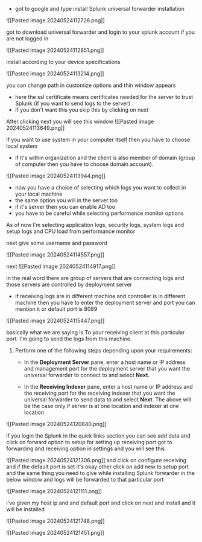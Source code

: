 - got to google and type install Splunk universal forwarder installation


![[Pasted image 20240524112726.png]]

got to download universal forwarder and login to your splunk account if you are not logged in 

![[Pasted image 20240524112851.png]]

install according to your device specifications

![[Pasted image 20240524113214.png]]

you can change path in customize options and thin window appears 
- here the ssl certificate means certificates needed for the server to trust Splunk (if you want to send logs to the server)
- if you don't want this you skip this by clicking on next

After clicking next you will see this window
![[Pasted image 20240524113649.png]]

if you want to use system in your computer itself then you have to choose local system
- if it's within organization and the client is also member of domain (group of computer then you have to choose domain account).

![[Pasted image 20240524113944.png]]

- now you have a choice of selecting which logs you want to collect in your local machine
- the same option you will in the server too
- if it's server then you can enable AD too
- you have to be careful while selecting performance monitor options 

As of now I'm selecting application logs, security logs, system logs and setup logs and CPU load from performance monitor

next give some username and password 

![[Pasted image 20240524114557.png]]

next
![[Pasted image 20240524114917.png]]

in the real word there are group of servers that are connecting logs and those servers are controlled by deployment server
- if receiving logs are in different machine and controller is in different machine then you have to enter the deployment server and port you can mention it or default port is 8089

![[Pasted image 20240524115447.png]]

basically what we are saying is 
To your receiving client at this particular port.
I'm going to send the logs from this machine.

1. Perform one of the following steps depending upon your requirements:
    
    - In the **Deployment Server** pane, enter a host name or IP address and management port for the deployment server that you want the universal forwarder to connect to and select **Next**.
        
    - In the **Receiving Indexer** pane, enter a host name or IP address and the receiving port for the receiving indexer that you want the universal forwarder to send data to and select **Next**.
The above will be the case only if server is at one location and indexer at one location

![[Pasted image 20240524120840.png]]

if you login the Splunk in the quick links section you can see add data and click on forward option to setup for setting up receiving  port got to forwarding and receiving option in settings and you will see this

![[Pasted image 20240524121306.png]]
and click on configure receiving and if the default port is set it's okay other click on add new to setup port and the same thing you need to give while installing Splunk forwarder in the below window and logs will be forwarded to that particular port 

![[Pasted image 20240524121111.png]]

i've given my host ip and and default port and click on next and install and it will be installed 

![[Pasted image 20240524121748.png]]


![[Pasted image 20240524121451.png]]
